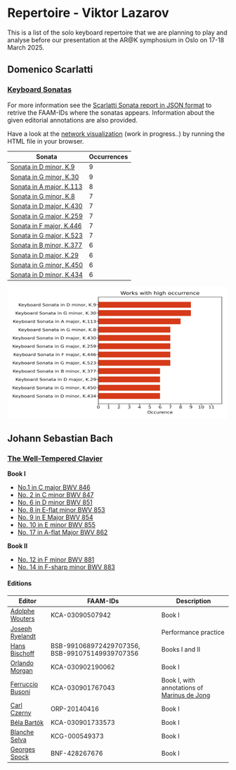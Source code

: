 # Repertoire - Viktor Lazarov

This is a list of the solo keyboard repertoire that we are planning to play and analyse before our presentation at the AR@K symphosium in Oslo on 17-18 March 2025.

## Domenico Scarlatti

### [Keyboard Sonatas](./Scarlatti-Domenico/Scarlatti-K1-555.md)

For more information see the [Scarlatti Sonata report in JSON format](/analysis/scarlatti_sonatas/metadata_analysis/FAAM-scarlatti.json) to retrive the FAAM-IDs where the sonatas appears. Information about the given editorial annotations are also provided.

Have a look at the [network visualization](/analysis/scarlatti_sonatas/metadata_analysis/FAAM-scarlatti_network.html) (work in progress..) by running the HTML file in your browser.

| Sonata | Occurrences | 
| -----  | --------    |
| [Sonata in D minor, K.9](/encoded_music/project_transcriptions/scarlatti_sonatas/K9) | 9 |
| [Sonata in G minor, K.30]() | 9 |
| [Sonata in A major, K.113]() | 8 |
| [Sonata in G minor, K.8]() | 7 |
| [Sonata in D major, K.430]() | 7 |
| [Sonata in G major, K.259]() | 7 |
| [Sonata in F major, K.446]() | 7 |
| [Sonata in G major, K.523]() | 7 |
| [Sonata in B minor, K.377]() | 6 |
| [Sonata in D major, K.29]() | 6 |
| [Sonata in G minor, K.450]() | 6 |
| [Sonata in D minor, K.434]() | 6 |

<img src="/analysis/scarlatti_sonatas/histogram.png" attr="Histogram of occurrences" width=500px height= 300>

## Johann Sebastian Bach

### [The Well-Tempered Clavier](./Bach-Johann_Sebastian/Bach-BWV846-893.md)

**Book I**
- [No.1 in C major BWV 846](./Bach-Johann_Sebastian/Bach-BWV846.md)
- [No. 2 in C minor BWV 847]()
- [No. 6 in D minor BWV 851]()
- [No. 8 in E-flat minor BWV 853]()
- [No. 9 in E Major BWV 854]()
- [No. 10 in E minor BWV  855]()
- [No. 17 in A-flat Major BWV 862]()

**Book II**
- [No. 12 in F minor BWV 881]()
- [No. 14 in F-sharp minor BWV 883]()

#### Editions

| Editor | FAAM-IDs | Description |
| -----  | ------   | -----       |
| [Adolphe Wouters]() | KCA-03090507942 | Book I |
| [Joseph Ryelandt]() | | Performance practice |
| [Hans Bischoff]() | BSB-991068972429707356, BSB-991075149939707356 | Books I and II |
| [Orlando Morgan]() | 	KCA-030902190062 | Book I | 
| [Ferruccio Busoni]() | KCA-030901767043 | Book I, with annotations of [Marinus de Jong]() |
| [Carl Czerny]() | ORP-20140416 | Book I |
| [Béla Bartók]() | KCA-030901733573 | Book I |
| [Blanche Selva]() | KCG-000549373 | Book I |
| [Georges Spock]() | BNF-428267676 | Book I |


